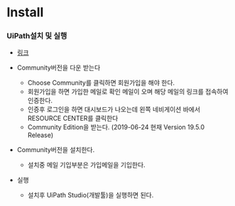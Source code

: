 # Install

### UiPath설치 및 실행

* [링크](https://www.uipath.com/platform-trial)
* Community버전을 다운 받는다
    + Choose Community를 클릭하면 회원가입을 해야 한다.
    + 회원가입을 하면 가입한 메일로 확인 메일이 오며 해당 메일의 링크를 접속하여 인증한다.
    + 인증후 로그인을 하면 대시보드가 나오는데 왼쪽 네비게이션 바에서 RESOURCE CENTER를 클릭한다
    + Community Edition을 받는다. (2019-06-24 현재 Version 19.5.0 Release)
    
* Community버전을 설치한다. 
    + 설치중 메일 기입부분은 가입메일을 기입한다.
    
* 실행
    + 설치후 UiPath Studio(개발툴)을 실행하면 된다.
